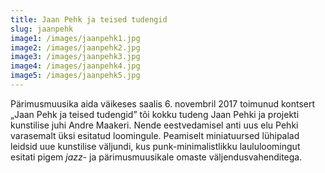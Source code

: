 ```yaml
---
title: Jaan Pehk ja teised tudengid
slug: jaanpehk
image1: /images/jaanpehk1.jpg
image2: /images/jaanpehk2.jpg
image3: /images/jaanpehk3.jpg
image4: /images/jaanpehk4.jpg
image5: /images/jaanpehk5.jpg
---
```

Pärimusmuusika aida väikeses saalis 6. novembril 2017 toimunud kontsert „Jaan Pehk ja teised tudengid” tõi kokku tudeng Jaan Pehki ja projekti kunstilise juhi Andre Maakeri. Nende eestvedamisel anti uus elu Pehki varasemalt üksi esitatud loomingule. Peamiselt miniatuursed lühipalad leidsid uue kunstilise väljundi, kus punk-minimalistlikku laululoomingut esitati pigem _jazz_- ja pärimusmuusikale omaste väljendusvahenditega.
